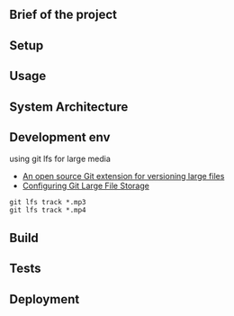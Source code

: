 ## Brief of the project

<!-- _One liner + link to confluence page_
_Screenshot of UI - optional_ -->

## Setup

<!-- _stack - optional_
_How to build and run the code/app_ -->

## Usage

## System Architecture

<!-- _High level overview of system architecture_ -->

<!-- ## Documentation

There's a [docs](./docs) folder in this repository.

[docs/notes](./docs/notes) contains dev draft notes on various aspects of the project. This would generally be converted either into ADRs or guides when ready.

[docs/adr](./docs/adr) contains [Architecture Decision Record](https://github.com/joelparkerhenderson/architecture_decision_record).

> An architectural decision record (ADR) is a document that captures an important architectural decision made along with its context and consequences.

We are using [this template for ADR](https://gist.github.com/iaincollins/92923cc2c309c2751aea6f1b34b31d95) -->

## Development env

 <!-- _How to run the development environment_ -->

<!-- - npm > `6.1.0`
- [Node 12](https://nodejs.org/docs/latest-v12.x/api/)

Node version is set in node version manager [`.nvmrc`](https://github.com/creationix/nvm#nvmrc)

```
nvm use
```
-->

<!-- _Coding style convention ref optional, eg which linter to use_ -->

<!-- _Linting, github pre-push hook - optional_ -->

using git lfs for large media

- [An open source Git extension for versioning large files](https://git-lfs.github.com/)
- [Configuring Git Large File Storage
  ](https://docs.github.com/en/github/managing-large-files/configuring-git-large-file-storage)

```
git lfs track *.mp3
git lfs track *.mp4
```

## Build

<!-- _How to run build_ -->

## Tests

<!-- _How to carry out tests_ -->

## Deployment

<!-- _How to deploy the code/app into test/staging/production_ -->
